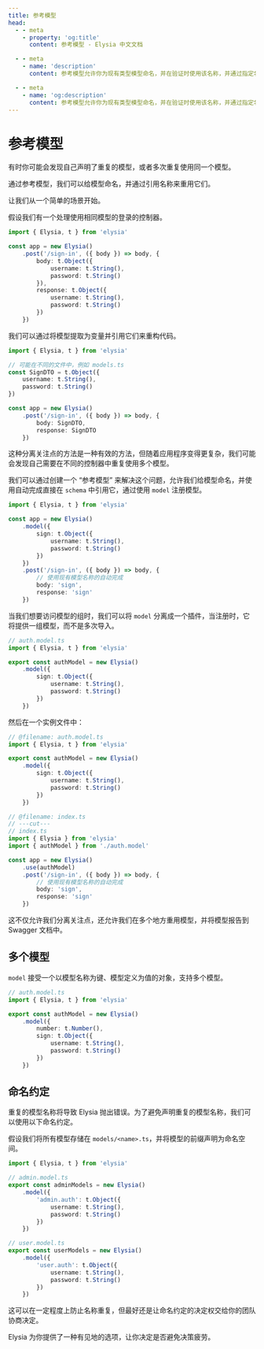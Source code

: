 ```yaml
---
title: 参考模型
head:
  - - meta
    - property: 'og:title'
      content: 参考模型 - Elysia 中文文档

  - - meta
    - name: 'description'
      content: 参考模型允许你为现有类型模型命名，并在验证时使用该名称，并通过指定名称在生命周期事件或 "handler.guard" 中引用模型。

  - - meta
    - name: 'og:description'
      content: 参考模型允许你为现有类型模型命名，并在验证时使用该名称，并通过指定名称在生命周期事件或 "handler.guard" 中引用模型。
---
```


# 参考模型

有时你可能会发现自己声明了重复的模型，或者多次重复使用同一个模型。

通过参考模型，我们可以给模型命名，并通过引用名称来重用它们。

让我们从一个简单的场景开始。

假设我们有一个处理使用相同模型的登录的控制器。

```typescript twoslash
import { Elysia, t } from 'elysia'

const app = new Elysia()
    .post('/sign-in', ({ body }) => body, {
        body: t.Object({
            username: t.String(),
            password: t.String()
        }),
        response: t.Object({
            username: t.String(),
            password: t.String()
        })
    })
```

我们可以通过将模型提取为变量并引用它们来重构代码。

```typescript twoslash
import { Elysia, t } from 'elysia'

// 可能在不同的文件中，例如 models.ts
const SignDTO = t.Object({
    username: t.String(),
    password: t.String()
})

const app = new Elysia()
    .post('/sign-in', ({ body }) => body, {
        body: SignDTO,
        response: SignDTO
    })
```

这种分离关注点的方法是一种有效的方法，但随着应用程序变得更复杂，我们可能会发现自己需要在不同的控制器中重复使用多个模型。

我们可以通过创建一个 “参考模型” 来解决这个问题，允许我们给模型命名，并使用自动完成直接在 `schema` 中引用它，通过使用 `model` 注册模型。

```typescript twoslash
import { Elysia, t } from 'elysia'

const app = new Elysia()
    .model({
        sign: t.Object({
            username: t.String(),
            password: t.String()
        })
    })
    .post('/sign-in', ({ body }) => body, {
        // 使用现有模型名称的自动完成
        body: 'sign',
        response: 'sign'
    })
```

当我们想要访问模型的组时，我们可以将 `model` 分离成一个插件，当注册时，它将提供一组模型，而不是多次导入。

```typescript twoslash
// auth.model.ts
import { Elysia, t } from 'elysia'

export const authModel = new Elysia()
    .model({
        sign: t.Object({
            username: t.String(),
            password: t.String()
        })
    })
```

然后在一个实例文件中：

```typescript twoslash
// @filename: auth.model.ts
import { Elysia, t } from 'elysia'

export const authModel = new Elysia()
    .model({
        sign: t.Object({
            username: t.String(),
            password: t.String()
        })
    })

// @filename: index.ts
// ---cut---
// index.ts
import { Elysia } from 'elysia'
import { authModel } from './auth.model'

const app = new Elysia()
    .use(authModel)
    .post('/sign-in', ({ body }) => body, {
        // 使用现有模型名称的自动完成
        body: 'sign',
        response: 'sign'
    })
```

这不仅允许我们分离关注点，还允许我们在多个地方重用模型，并将模型报告到 Swagger 文档中。

## 多个模型

`model` 接受一个以模型名称为键、模型定义为值的对象，支持多个模型。

```typescript twoslash
// auth.model.ts
import { Elysia, t } from 'elysia'

export const authModel = new Elysia()
    .model({
        number: t.Number(),
        sign: t.Object({
            username: t.String(),
            password: t.String()
        })
    })
```

## 命名约定

重复的模型名称将导致 Elysia 抛出错误。为了避免声明重复的模型名称，我们可以使用以下命名约定。

假设我们将所有模型存储在 `models/<name>.ts`，并将模型的前缀声明为命名空间。

```typescript twoslash
import { Elysia, t } from 'elysia'

// admin.model.ts
export const adminModels = new Elysia()
    .model({
        'admin.auth': t.Object({
            username: t.String(),
            password: t.String()
        })
    })

// user.model.ts
export const userModels = new Elysia()
    .model({
        'user.auth': t.Object({
            username: t.String(),
            password: t.String()
        })
    })
```

这可以在一定程度上防止名称重复，但最好还是让命名约定的决定权交给你的团队协商决定。

Elysia 为你提供了一种有见地的选项，让你决定是否避免决策疲劳。
